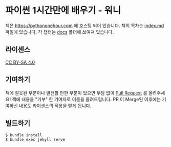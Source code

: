 # 파이썬 1시간만에 배우기 - 워니

책은 https://pythononehour.com 에 호스팅 되어 있습니다. 책의 목차는 [index.md](./index.md) 파일에 있습니다. 각 챕터는 [docs](./docs) 폴더에 쓰여져 있습니다.

## 라이센스

[CC BY-SA 4.0](https://creativecommons.org/licenses/by-sa/4.0/)

## 기여하기

책에 잘못된 부분이나 발전할 만한 부분이 있으면 부담 없이 [Pull Request](https://github.com/woniesong92/pythononehour/pulls) 를 올려주세요! 책에 내용을 "기부" 한 기여자로 이름을 올려드립니다. PR 이 Merge된 이후에는 기여하신 내용도 라이센스의 적용을 받게 됩니다.

## 빌드하기

```
$ bundle install
$ bundle exec jekyll serve
```
